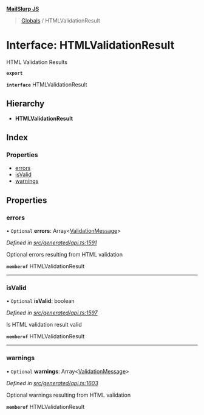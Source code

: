 **[MailSlurp JS](../README.md)**

> [Globals](../README.md) / HTMLValidationResult

# Interface: HTMLValidationResult

HTML Validation Results

**`export`** 

**`interface`** HTMLValidationResult

## Hierarchy

* **HTMLValidationResult**

## Index

### Properties

* [errors](htmlvalidationresult.md#errors)
* [isValid](htmlvalidationresult.md#isvalid)
* [warnings](htmlvalidationresult.md#warnings)

## Properties

### errors

• `Optional` **errors**: Array\<[ValidationMessage](validationmessage.md)>

*Defined in [src/generated/api.ts:1591](https://github.com/mailslurp/mailslurp-client/blob/c889afa/src/generated/api.ts#L1591)*

Optional errors resulting from HTML validation

**`memberof`** HTMLValidationResult

___

### isValid

• `Optional` **isValid**: boolean

*Defined in [src/generated/api.ts:1597](https://github.com/mailslurp/mailslurp-client/blob/c889afa/src/generated/api.ts#L1597)*

Is HTML validation result valid

**`memberof`** HTMLValidationResult

___

### warnings

• `Optional` **warnings**: Array\<[ValidationMessage](validationmessage.md)>

*Defined in [src/generated/api.ts:1603](https://github.com/mailslurp/mailslurp-client/blob/c889afa/src/generated/api.ts#L1603)*

Optional warnings resulting from HTML validation

**`memberof`** HTMLValidationResult
